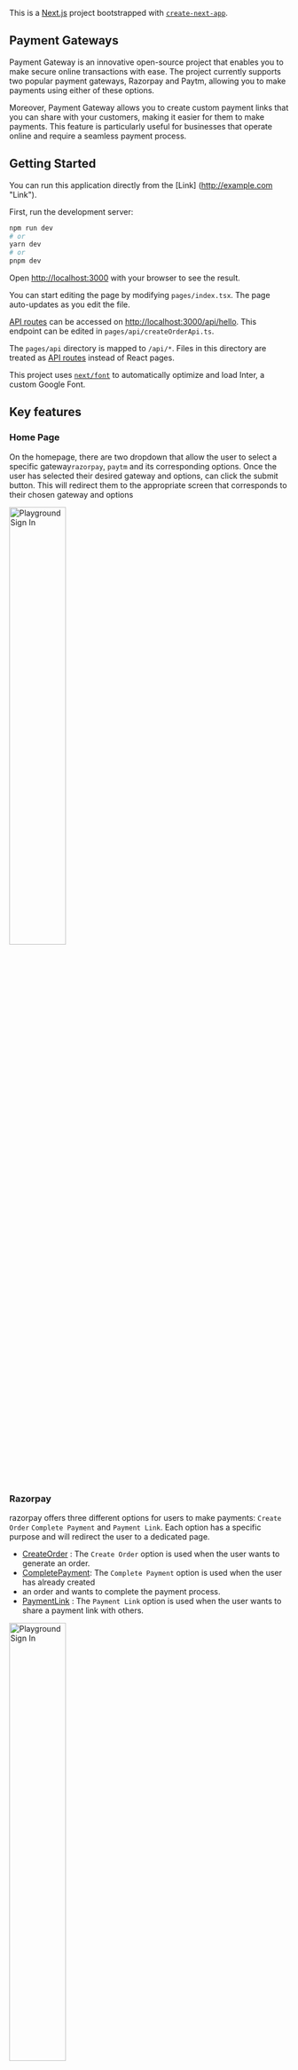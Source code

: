 This is a [Next.js](https://nextjs.org/) project bootstrapped
with [`create-next-app`](https://github.com/vercel/next.js/tree/canary/packages/create-next-app).

## Payment Gateways

Payment Gateway is an innovative open-source project that enables you to make secure online transactions with ease. The
project currently supports two popular payment gateways, Razorpay and Paytm, allowing you to make payments using either
of these options.

Moreover, Payment Gateway allows you to create custom payment links that you can share with your customers, making it
easier for them to make payments. This feature is particularly useful for businesses that operate online and require a
seamless payment process.

## Getting Started

You can run this application directly from the [Link]
(http://example.com "Link").

First, run the development server:

```bash
npm run dev
# or
yarn dev
# or
pnpm dev
```

Open [http://localhost:3000](http://localhost:3000) with your browser to see the result.

You can start editing the page by modifying `pages/index.tsx`. The page auto-updates as you edit the file.

[API routes](https://nextjs.org/docs/api-routes/introduction) can be accessed
on [http://localhost:3000/api/hello](http://localhost:3000/api/hello). This endpoint can be edited
in `pages/api/createOrderApi.ts`.

The `pages/api` directory is mapped to `/api/*`. Files in this directory are treated
as [API routes](https://nextjs.org/docs/api-routes/introduction) instead of React pages.

This project uses [`next/font`](https://nextjs.org/docs/basic-features/font-optimization) to automatically optimize and
load Inter, a custom Google Font.

## Key features

### Home Page

On the homepage, there are two dropdown that allow the user to select a specific gateway`razorpay`, `paytm` and its
corresponding options.
Once the user has selected their desired gateway and options,
can click the submit button.
This will redirect them to the appropriate screen that corresponds to their chosen gateway and options
<p>
<img style="padding-right: 2%;" src="../home.png" alt="Playground Sign In" width="45%"/>
</p>

### Razorpay

razorpay offers three different options for users to make payments: `Create Order` `Complete Payment`
and `Payment Link`. Each option has a specific purpose and will redirect the user to a dedicated page.

- [CreateOrder](#CreateOrder) : The `Create Order` option is used when the user wants to generate an order.
- [CompletePayment](#CompletePayment): The `Complete Payment` option is used when the user has already created 
- an order and wants to complete the payment process. 
- [PaymentLink](#PaymentLink) :  The `Payment Link` option is used when the user wants to share a payment link with others.

<p>
<img style="padding-right: 2%;" src="../razorpayOptions.png" alt="Playground Sign In" width="45%"/>
</p>

### Paytm

Similar to razorpay, paytm have two options for users to make payments: `PaytmOrder` `PaytmLink`.
- [PaytmOrder](#PaytmOrder) : The `PaytmOrder` option is used when the user wants to generate an order and payment via paytm.
- [PaymentLink](#PaymentLink) :  The `Payment Link` option is used when the user wants to share a payment link with others.
<p>
<img style="padding-right: 2%;" src="../paytmOptions.png" alt="Playground Sign In" width="45%"/>
</p>

### CreateOrder
The `Create Order` page on Razorpay allows users to generate an order for their product by providing the necessary information, including the `Razorpay ID` and  `amount` to be charged ,`Currency` and  `description` . Once all the required information is entered,it will redirect to the
order successful screen and users can proceed 
to the payment stage to complete the payment.

<p>
<img style="padding-right: 2%;" src="../createOrder.png" alt="Playground Sign In" width="45%"/>
</p>

### CompletePayment
On the `Complete Payment` page of Razorpay, users can enter the required details like the `Razorpay ID` and `Order ID` to complete the payment for their order. Once the details are provided, and click on the submit button , the Razorpay payment gateway loads on the screen, where users can enter their payment information to complete the transaction.

If the payment is successful, a response displaying the payment details and status will appear on the screen. However, if the transaction fails for any reason, a message indicating the payment failure will be displayed.
<p>
<img style="padding-right: 2%;" src="../payment.png" alt="Playground Sign In" width="45%"/>
</p>

### PaymentLink
`paymentLink` page allows you to create a unique link for customers to make a payment. By providing details such as the `RazorpayID`, `description`, `amount`, `currency`, `Contact No`, and `email`, you can generate a secure payment link. This link can then be sent to the customer via email or text message, allowing them to conveniently make a payment.

Once the customer receives the link, they can click on it and be directed to a secure payment page to complete the transaction. By including their contact number and email address, they will also receive an automatic confirmation of the payment made.
<p>
<img style="padding-right: 2%;" src="../paymentLink.png" alt="Playground Sign In" width="45%"/>
</p>

### PaytmOrder
On the `paytmOrder` page by providing details such as the `merchant ID (MID)`, `merchant key (MKEY)`, and order `amount`, clicking the "Submit" button will open the Paytm gateway on your screen for payment. The gateway will prompt you to enter the necessary details required for payment via Paytm. Once you have entered the required details and completed the payment process, Paytm will redirect you to a response screen to display the status of your transaction. This response screen will provide information on whether the transaction was successful or not
<p>
<img style="padding-right: 2%;" src="../PaytmOrder.png" alt="Playground Sign In" width="45%"/>
</p>

### PaytmLink
On the Paytm link screen, you have the option to create a Paytm link by providing the necessary information such as the `MID (Merchant ID)`,  `amount` and the `description` of the transaction. Once you have entered these details, simply click on the submit button and Paytm will generate a unique payment link.

This payment link can then be sent to your customers via email, text message, or any other preferred mode of communication. The customer can use the link to make the payment against the transaction. This process simplifies the payment process for both you and your customer, as it eliminates the need for sharing bank account details or other sensitive information.
<p>
<img style="padding-right: 2%;" src="../PaytmOrder.png" alt="Playground Sign In" width="45%"/>
</p>


